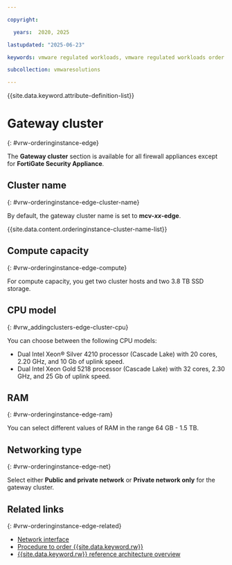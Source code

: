 ```yaml
---

copyright:

  years:  2020, 2025

lastupdated: "2025-06-23"

keywords: vmware regulated workloads, vmware regulated workloads order instance, order vmware regulated workloads, vmware regulated workloads instances

subcollection: vmwaresolutions

---
```


{{site.data.keyword.attribute-definition-list}}

# Gateway cluster
{: #vrw-orderinginstance-edge}



The **Gateway cluster** section is available for all firewall appliances except for **FortiGate Security Appliance**.

## Cluster name
{: #vrw-orderinginstance-edge-cluster-name}

By default, the gateway cluster name is set to **mcv-_xx_-edge**.

{{site.data.content.orderinginstance-cluster-name-list}}

## Compute capacity
{: #vrw-orderinginstance-edge-compute}

For compute capacity, you get two cluster hosts and two 3.8 TB SSD storage.

## CPU model
{: #vrw_addingclusters-edge-cluster-cpu}

You can choose between the following CPU models:
* Dual Intel Xeon® Silver 4210 processor (Cascade Lake) with 20 cores, 2.20 GHz, and 10 Gb of uplink speed.
* Dual Intel Xeon Gold 5218 processor (Cascade Lake) with 32 cores, 2.30 GHz, and 25 Gb of uplink speed.

## RAM
{: #vrw-orderinginstance-edge-ram}

You can select different values of RAM in the range 64 GB - 1.5 TB.

## Networking type
{: #vrw-orderinginstance-edge-net}

Select either **Public and private network** or **Private network only** for the gateway cluster.

## Related links
{: #vrw-orderinginstance-edge-related}

* [Network interface](/docs/vmwaresolutions?topic=vmwaresolutions-vrw-orderinginstance-network-interface)
* [Procedure to order {{site.data.keyword.rw}}](/docs/vmwaresolutions?topic=vmwaresolutions-vrw-orderinginstance-procedure)
* [{{site.data.keyword.rw}} reference architecture overview](/docs/vmwaresolutions?topic=vmwaresolutions-vrw-archi-overview)
